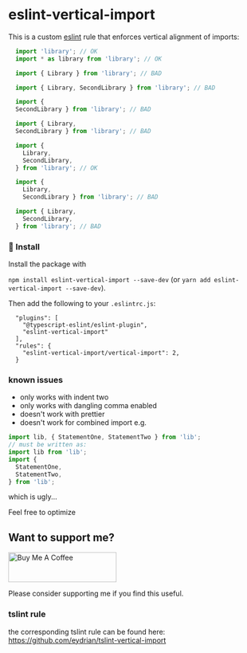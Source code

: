 # eslint-vertical-import

This is a custom [eslint](https://eslint.org) rule that enforces vertical alignment of imports:

```typescript
  import 'library'; // OK
  import * as library from 'library'; // OK

  import { Library } from 'library'; // BAD

  import { Library, SecondLibrary } from 'library'; // BAD

  import {
  SecondLibrary } from 'library'; // BAD

  import { Library,
  SecondLibrary } from 'library'; // BAD

  import {
    Library,
    SecondLibrary,
  } from 'library'; // OK

  import {
    Library,
    SecondLibrary } from 'library'; // BAD

  import { Library,
    SecondLibrary,
  } from 'library'; // BAD
```

### 📝 Install

Install the package with

`npm install eslint-vertical-import --save-dev` (or `yarn add eslint-vertical-import --save-dev`).

Then add the following to your `.eslintrc.js`:

```
  "plugins": [
    "@typescript-eslint/eslint-plugin",
    "eslint-vertical-import"
  ],
  "rules": {
    "eslint-vertical-import/vertical-import": 2,
  }
```

### known issues
- only works with indent two
- only works with dangling comma enabled
- doesn't work with prettier
- doesn't work for combined import e.g.
```typescript
import lib, { StatementOne, StatementTwo } from 'lib';
// must be written as:
import lib from 'lib';
import {
  StatementOne,
  StatementTwo,
} from 'lib';
```

which is ugly...

Feel free to optimize



## Want to support me?

<a href="https://www.buymeacoffee.com/eydrian" target="_blank"><img src="https://cdn.buymeacoffee.com/buttons/v2/default-yellow.png" alt="Buy Me A Coffee" style="height: 60px !important;width: 217px !important;" ></a>

Please consider supporting me if you find this useful.

### tslint rule
the corresponding tslint rule can be found here: https://github.com/eydrian/tslint-vertical-import